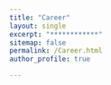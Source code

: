 ```yaml
---
title: "Career"
layout: single
excerpt: "************"
sitemap: false
permalink: /Career.html
author_profile: true

---
```


